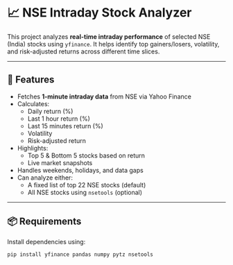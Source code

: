 # 📈 NSE Intraday Stock Analyzer

This project analyzes **real-time intraday performance** of selected NSE (India) stocks using `yfinance`. It helps identify top gainers/losers, volatility, and risk-adjusted returns across different time slices.

---

## 🔧 Features

- Fetches **1-minute intraday data** from NSE via Yahoo Finance
- Calculates:
  - Daily return (%)
  - Last 1 hour return (%)
  - Last 15 minutes return (%)
  - Volatility
  - Risk-adjusted return
- Highlights:
  - Top 5 & Bottom 5 stocks based on return
  - Live market snapshots
- Handles weekends, holidays, and data gaps
- Can analyze either:
  - A fixed list of top 22 NSE stocks (default)
  - All NSE stocks using `nsetools` (optional)

---

## 📦 Requirements

Install dependencies using:

```bash
pip install yfinance pandas numpy pytz nsetools
